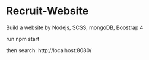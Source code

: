 # Recruit-Website
Build a website by Nodejs, SCSS, mongoDB, Boostrap 4

run npm start


then search: http://localhost:8080/
